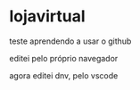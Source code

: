 # lojavirtual
teste aprendendo a usar o github

editei pelo próprio navegador

agora editei dnv, pelo vscode
